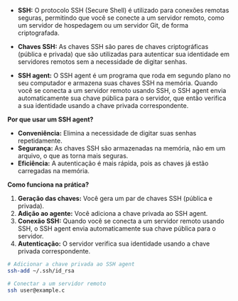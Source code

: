 - **SSH:** O protocolo SSH (Secure Shell) é utilizado para conexões remotas seguras, permitindo que você se conecte a um servidor remoto, como um servidor de hospedagem ou um servidor Git, de forma criptografada.

- **Chaves SSH:** As chaves SSH são pares de chaves criptográficas (pública e privada) que são utilizadas para autenticar sua identidade em servidores remotos sem a necessidade de digitar senhas.

- **SSH agent:** O SSH agent é um programa que roda em segundo plano no seu computador e armazena suas chaves SSH na memória. Quando você se conecta a um servidor remoto usando SSH, o SSH agent envia automaticamente sua chave pública para o servidor, que então verifica a sua identidade usando a chave privada correspondente.

**Por que usar um SSH agent?**

- **Conveniência:** Elimina a necessidade de digitar suas senhas repetidamente.
- **Segurança:** As chaves SSH são armazenadas na memória, não em um arquivo, o que as torna mais seguras.
- **Eficiência:** A autenticação é mais rápida, pois as chaves já estão carregadas na memória.

**Como funciona na prática?**

1. **Geração das chaves:** Você gera um par de chaves SSH (pública e privada).
2. **Adição ao agente:** Você adiciona a chave privada ao SSH agent.
3. **Conexão SSH:** Quando você se conecta a um servidor remoto usando SSH, o SSH agent envia automaticamente sua chave pública para o servidor.
4. **Autenticação:** O servidor verifica sua identidade usando a chave privada correspondente.


```bash
# Adicionar a chave privada ao SSH agent
ssh-add ~/.ssh/id_rsa

# Conectar a um servidor remoto
ssh user@example.c
```